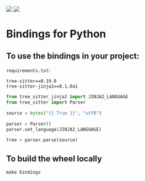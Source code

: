 ![](https://github.com/fishtown-analytics/tree-sitter-jinja2/actions/workflows/build_wheels.yml/badge.svg)
![](https://pypip.in/v/tree-sitter-jinja2/badge.svg)
# Bindings for Python

## To use the bindings in your project:

`requirements.txt`:
```
tree-sitter==0.19.0
tree-sitter-jinja2==0.1.0a1
```

```python
from tree_sitter_jinja2 import JINJA2_LANGUAGE
from tree_sitter import Parser

source = bytes("{{ True }}", "utf8")

parser = Parser()
parser.set_language(JINJA2_LANGUAGE)

tree = parser.parse(source)
```

## To build the wheel locally
```
make bindings
```
